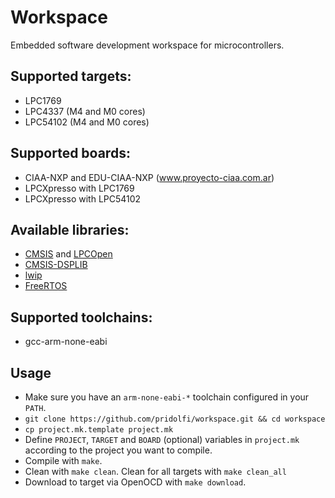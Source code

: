 # Workspace
Embedded software development workspace for microcontrollers.

## Supported targets:
- LPC1769
- LPC4337 (M4 and M0 cores)
- LPC54102 (M4 and M0 cores)

## Supported boards:
- CIAA-NXP and EDU-CIAA-NXP (www.proyecto-ciaa.com.ar)
- LPCXpresso with LPC1769
- LPCXpresso with LPC54102

## Available libraries:
- [CMSIS](http://www.arm.com/products/processors/cortex-m/cortex-microcontroller-software-interface-standard.php) and [LPCOpen](https://www.lpcware.com/lpcopen)
- [CMSIS-DSPLIB](http://www.keil.com/pack/doc/CMSIS/DSP/html/index.html)
- [lwip](http://lwip.wikia.com/wiki/LwIP_Wiki)
- [FreeRTOS](http://www.freertos.org/)

## Supported toolchains:
- gcc-arm-none-eabi

## Usage
* Make sure you have an ```arm-none-eabi-*``` toolchain configured in your ```PATH```.
* ```git clone https://github.com/pridolfi/workspace.git && cd workspace```
* ```cp project.mk.template project.mk```
* Define ```PROJECT```, ```TARGET``` and ```BOARD``` (optional) variables in ```project.mk``` according to the project you want to compile.
* Compile with ```make```.
* Clean with ```make clean```. Clean for all targets with ```make clean_all```
* Download to target via OpenOCD with ```make download```.
